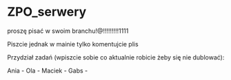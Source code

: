 # ZPO_serwery
proszę pisać w swoim branchu!@!!!!!!!!!1111

Piszcie jednak w mainie tylko komentujcie plis

Przydział zadań (wpiszcie sobie co aktualnie robicie żeby się nie dublować):

Ania - 
Ola -
Maciek - 
Gabs - 
